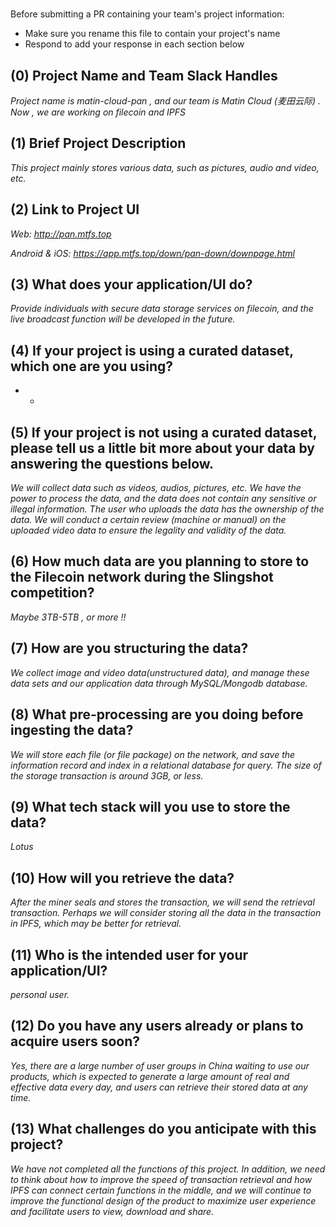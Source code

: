 # <Project Name>

Before submitting a PR containing your team's project information:
- Make sure you rename this file to contain your project's name
- Respond to add your response in each section below

## (0) Project Name and Team Slack Handles

*Project name is matin-cloud-pan , and our team is Matin Cloud (麦田云际) . Now , we are working on filecoin and IPFS*

## (1) Brief Project Description

*This project mainly stores various data, such as pictures, audio and video, etc.*

## (2) Link to Project UI

*Web: http://pan.mtfs.top*

*Android & iOS: https://app.mtfs.top/down/pan-down/downpage.html*

## (3) What does your application/UI do?

*Provide individuals with secure data storage services on filecoin, and the live broadcast function will be developed in the future.*

## (4) If your project is using a curated dataset, which one are you using?

* *

## (5) If your project is not using a curated dataset, please tell us a little bit more about your data by answering the questions below.

*We will collect data such as videos, audios, pictures, etc. We have the power to process the data, and the data does not contain any sensitive or illegal information. The user who uploads the data has the ownership of the data. We will conduct a certain review (machine or manual) on the uploaded video data to ensure the legality and validity of the data.*

## (6) How much data are you planning to store to the Filecoin network during the Slingshot competition?

*Maybe 3TB-5TB , or more !!*

## (7) How are you structuring the data?

*We collect image and video data(unstructured data), and manage these data sets and our application data through MySQL/Mongodb database.*

## (8) What pre-processing are you doing before ingesting the data?

*We will store each file (or file package) on the network, and save the information record and index in a relational database for query. The size of the storage transaction is around 3GB, or less.*

## (9)  What tech stack will you use to store the data?

*Lotus*

## (10) How will you retrieve the data?

*After the miner seals and stores the transaction, we will send the retrieval transaction. Perhaps we will consider storing all the data in the transaction in IPFS, which may be better for retrieval.*

## (11) Who is the intended user for your application/UI?

*personal user.*

## (12) Do you have any users already or plans to acquire users soon?

*Yes, there are a large number of user groups in China waiting to use our products, which is expected to generate a large amount of real and effective data every day, and users can retrieve their stored data at any time.*

## (13) What challenges do you anticipate with this project?

*We have not completed all the functions of this project. In addition, we need to think about how to improve the speed of transaction retrieval and how IPFS can connect certain functions in the middle, and we will continue to improve the functional design of the product to maximize user experience and facilitate users to view, download and share.*
